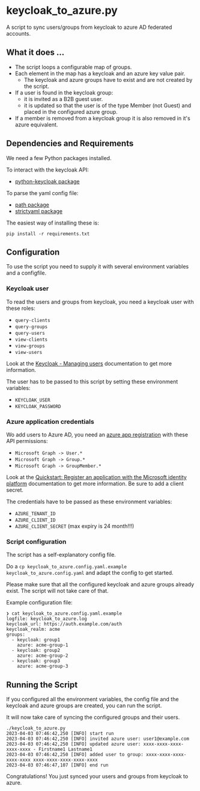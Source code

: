 # keycloak_to_azure.py

A script to sync users/groups from keycloak to azure AD federated accounts.

## What it does ...

- The script loops a configurable map of groups.
- Each element in the map has a keycloak and an azure key value pair.
  - The keycloak and azure groups have to exist and are not created by the script.
- If a user is found in the keycloak group:
  - it is invited as a B2B guest user.
  - it is updated so that the user is of the type Member (not Guest) and placed in the configured azure group.
- If a member is removed from a keycloak group it is also removed in it's azure equivalent.

## Dependencies and Requirements

We need a few Python packages installed.

To interact with the keycloak API:
- [python-keycloak package](https://pypi.org/project/python-keycloak/)

To parse the yaml config file:
- [path package](https://pypi.org/project/path)
- [strictyaml package](https://pypi.org/project/strictyaml/)

 The easiest way of installing these is:

```
pip install -r requirements.txt
```

## Configuration

To use the script you need to supply it with several environment variables and a configfile.

### Keycloak user

To read the users and groups from keycloak, you need a keycloak user with these roles:
- `query-clients`
- `query-groups`
- `query-users`
- `view-clients`
- `view-groups`
- `view-users`

Look at the [Keycloak - Managing users](https://www.keycloak.org/docs/21.1.0/server_admin/#assembly-managing-users_server_administration_guide) documentation to get more information.

The user has to be passed to this script by setting these environment variables:
- `KEYCLOAK_USER`
- `KEYCLOAK_PASSWORD`

### Azure application credentials

Wo add users to Azure AD, you need an [azure app registration](https://portal.azure.com/#view/Microsoft_AAD_RegisteredApps/CreateApplicationBlade)
with these API permissions:
- `Microsoft Graph -> User.*`
- `Microsoft Graph -> Group.*`
- `Microsoft Graph -> GroupMember.*`

Look at the [Quickstart: Register an application with the Microsoft identity platform](https://learn.microsoft.com/en-us/azure/active-directory/develop/quickstart-register-app) documentation to get more information. Be sure to add a client secret.

The credentials have to be passed as these environment variables:
- `AZURE_TENANT_ID`
- `AZURE_CLIENT_ID`
- `AZURE_CLIENT_SECRET` (max expiry is 24 month!!!)

### Script configuration

The script has a self-explanatory config file.

Do a `cp keycloak_to_azure.config.yaml.example keycloak_to_azure.config.yaml` and adapt the config to get started.

Please make sure that all the configured keycloak and azure groups already exist. The script will not take care of that.

Example configuration file:

```
❯ cat keycloak_to_azure.config.yaml.example
logfile: keycloak_to_azure.log
keycloak_url: https://auth.example.com/auth
keycloak_realm: acme
groups:
  - keycloak: group1
    azure: acme-group-1
  - keycloak: group2
    azure: acme-group-2
  - keycloak: group3
    azure: acme-group-3
```


## Running the Script

If you configured all the environment variables, the config file and the keycloak and azure groups are created, you can run the script.

It will now take care of syncing the configured groups and their users.

```
./keycloak_to_azure.py
2023-04-03 07:46:42,250 [INFO] start run
2023-04-03 07:46:42,250 [INFO] invited azure user: user1@example.com
2023-04-03 07:46:42,250 [INFO] updated azure user: xxxx-xxxx-xxxx-xxxx-xxxx - Firstname1 Lastname1
2023-04-03 07:46:42,250 [INFO] added user to group: xxxx-xxxx-xxxx-xxxx-xxxx xxxx-xxxx-xxxx-xxxx-xxxx
2023-04-03 07:46:47,107 [INFO] end run
```

Congratulations! You just synced your users and groups from keycloak to azure.
